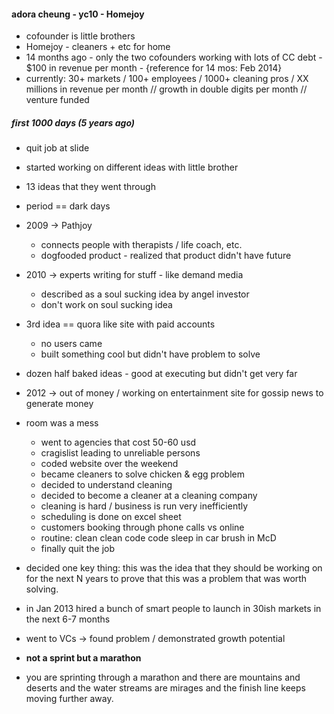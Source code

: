 #### adora cheung - yc10 - Homejoy

- cofounder is little brothers
- Homejoy - cleaners + etc for home
- 14 months ago - only the two cofounders working with lots of CC debt - $100 in revenue per month - {reference for 14 mos: Feb 2014}
- currently: 30+ markets / 100+ employees / 1000+ cleaning pros / XX millions in revenue per month // growth in double digits per month // venture funded


##### first 1000 days (5 years ago)

- quit job at slide
- started working on different ideas with little brother
- 13 ideas that they went through 
- period == dark days
- 2009 -> Pathjoy
	- connects people with therapists / life coach, etc. 
	- dogfooded product - realized that product didn't have future
- 2010 -> experts writing for stuff - like demand media
	- described as a soul sucking idea by angel investor
	- don't work on soul sucking idea
- 3rd idea == quora like site with paid accounts
	- no users came
	- built something cool but didn't have problem to solve
- dozen half baked ideas - good at executing but didn't get very far
- 2012 -> out of money / working on entertainment site for gossip news to generate money 
- room was a mess
	- went to agencies that cost 50-60 usd
	- cragislist leading to unreliable persons
	- coded website over the weekend
	- became cleaners to solve chicken & egg problem
	- decided to understand cleaning 
	- decided to become a cleaner at a cleaning company 
	- cleaning is hard / business is run very inefficiently
	- scheduling is done on excel sheet
	- customers booking through phone calls vs online
	- routine: clean clean code code sleep in car brush in McD
	- finally quit the job

- decided one key thing: this was the idea that they should be working on for the next N years to prove that this was a problem that was worth solving. 
- in Jan 2013 hired a bunch of smart people to launch in 30ish markets in the next 6-7 months
- went to VCs -> found problem / demonstrated growth potential 
- __not a sprint but a marathon__
- you are sprinting through a marathon and there are mountains and deserts and the water streams are mirages and the finish line keeps moving further away. 
